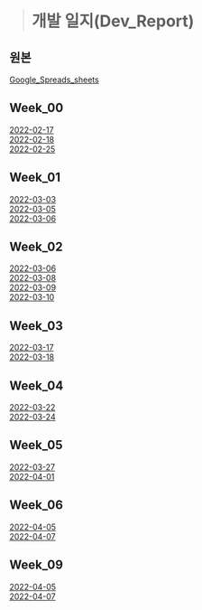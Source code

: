 ># 개발 일지(Dev_Report)
## 원본
[Google_Spreads_sheets](https://docs.google.com/spreadsheets/d/1K70tWjjQxhPDa23EqBY-67Jbf4fEStT0zNivis7oi0U/edit#gid=0) </br>


## Week_00
[2022-02-17](https://github.com/DeliveryBotCapstone/DeliveryBot/blob/main/docs/dev_report/week_00/2022-02-17.md) </br>
[2022-02-18](https://github.com/DeliveryBotCapstone/DeliveryBot/blob/main/docs/dev_report/week_00/2022-02-18.md) </br>
[2022-02-25](https://github.com/DeliveryBotCapstone/DeliveryBot/blob/main/docs/dev_report/week_00/2022-02-25.md) </br>

## Week_01
[2022-03-03](https://github.com/DeliveryBotCapstone/DeliveryBot/blob/main/docs/dev_report/week_01/2022-03-03.md) </br>
[2022-03-05](https://github.com/DeliveryBotCapstone/DeliveryBot/blob/main/docs/dev_report/week_01/2022-03-05.md) </br>
[2022-03-06](https://github.com/DeliveryBotCapstone/DeliveryBot/blob/main/docs/dev_report/week_01/2022-03-06.md) </br>

## Week_02
[2022-03-06](https://github.com/DeliveryBotCapstone/DeliveryBot/blob/main/docs/dev_report/week_02/2022-03-06.md) </br>
[2022-03-08](https://github.com/DeliveryBotCapstone/DeliveryBot/blob/main/docs/dev_report/week_02/2022-03-08.md) </br>
[2022-03-09](https://github.com/DeliveryBotCapstone/DeliveryBot/blob/main/docs/dev_report/week_02/2022-03-09.md) </br>
[2022-03-10](https://github.com/DeliveryBotCapstone/DeliveryBot/blob/main/docs/dev_report/week_02/2022-03-10.md) </br>

## Week_03
[2022-03-17](https://github.com/DeliveryBotCapstone/DeliveryBot/blob/main/docs/dev_report/week_03/2022-03-17.md) </br>
[2022-03-18](https://github.com/DeliveryBotCapstone/DeliveryBot/blob/main/docs/dev_report/week_03/2022-03-18.md) </br>

## Week_04
[2022-03-22](https://github.com/DeliveryBotCapstone/DeliveryBot/blob/main/docs/dev_report/week_04/2022-03-22.md) </br>
[2022-03-24](https://github.com/DeliveryBotCapstone/DeliveryBot/blob/main/docs/dev_report/week_04/2022-03-24.md) </br>

## Week_05
[2022-03-27](https://github.com/DeliveryBotCapstone/DeliveryBot/blob/main/docs/dev_report/week_05/2022-03-27.md) </br>
[2022-04-01](https://github.com/DeliveryBotCapstone/DeliveryBot/blob/main/docs/dev_report/week_05/2022-04-01.md) </br>

## Week_06
[2022-04-05](https://github.com/DeliveryBotCapstone/DeliveryBot/blob/main/docs/dev_report/week_06/2022-04-05.md) </br>
[2022-04-07](https://github.com/DeliveryBotCapstone/DeliveryBot/blob/main/docs/dev_report/week_06/2022-04-07.md) </br>

## Week_09
[2022-04-05](https://github.com/DeliveryBotCapstone/DeliveryBot/blob/main/docs/dev_report/week_06/2022-04-05.md) </br>
[2022-04-07](https://github.com/DeliveryBotCapstone/DeliveryBot/blob/main/docs/dev_report/week_06/2022-04-07.md) </br>
